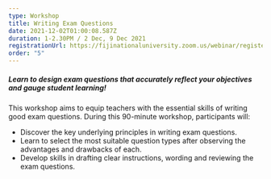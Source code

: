 ```yaml
---
type: Workshop
title: Writing Exam Questions
date: 2021-12-02T01:00:08.587Z
duration: 1-2.30PM / 2 Dec, 9 Dec 2021
registrationUrl: https://fijinationaluniversity.zoom.us/webinar/register/WN_XbEiKxOWQMGOQtKI07iomw
order: "5"
---
```

##### Learn to design exam questions that accurately reflect your objectives and gauge student learning!

This workshop aims to equip teachers with the essential skills of writing good exam questions. During this 90-minute workshop, participants will:

* Discover the key underlying principles in writing exam questions.
* Learn to select the most suitable question types after observing the advantages and drawbacks of each.
* Develop skills in drafting clear instructions, wording and reviewing the exam questions.